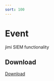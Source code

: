 ```yaml
---
sort: 100
---
```


# Event

jimi SIEM functionality

## Download

[Download](https://github.com/z1pti3/jimiPlugin-event)

